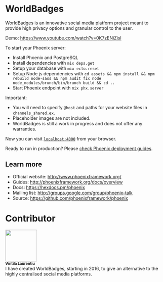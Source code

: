 # WorldBadges

WorldBadges is an innovative social media platform project meant to provide high
privacy options and granular control to the user.

Demo:
  https://www.youtube.com/watch?v=0K7zENiZisI

To start your Phoenix server:

  * Install Phoenix and PostgreSQL
  * Install dependencies with `mix deps.get`
  * Setup your database with `mix ecto.reset`
  * Setup Node.js dependencies with `cd assets && npm install && npm rebuild node-sass && npm audit fix node node_modules/brunch/bin/brunch build && cd ..`
  * Start Phoenix endpoint with `mix phx.server`

Important:
  * You will need to specify `@host` and paths for your website files in `channels_shared.ex`.
  * Placeholder images are not included.
  * WorldBadges is still a work in progress and does not offer any warranties.

Now you can visit [`localhost:4000`](http://localhost:4000) from your browser.

Ready to run in production? Please [check Phoenix deployment guides](http://www.phoenixframework.org/docs/deployment).

## Learn more

  * Official website: http://www.phoenixframework.org/
  * Guides: http://phoenixframework.org/docs/overview
  * Docs: https://hexdocs.pm/phoenix
  * Mailing list: http://groups.google.com/group/phoenix-talk
  * Source: https://github.com/phoenixframework/phoenix

# Contributor

[<img src="https://avatars0.githubusercontent.com/u/11150789?s=460&v=4" width="100px;"/><br /><sub><b>Vintila Laurentiu</b></sub>](https://github.com/Vantalk)<br /> I have created WorldBadges, starting in 2016, to give an alternative to the highly centralised social media platforms.
